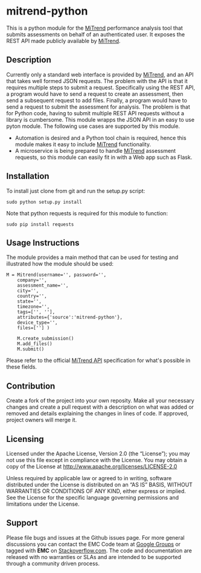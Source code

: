 mitrend-python
======================
This is a python module for the [MiTrend](http://mitrend.com) performance analysis tool that submits assessments on behalf of an authenticated user.  It exposes the REST API made publicly available by [MiTrend](http://mitrend.com/).

## Description
Currently only a standard web interface is provided by [MiTrend](http://mitrend.com), and an API that takes well formed JSON requests. The problem with the API is that it requires multiple steps to submit a request. Specifically using the REST API, a program would have to send a request to create an assessment, then send a subsequent request to add files. Finally, a program would have to send a request to submit the assessment for analysis. The problem is that for Python code, having to submit multiple REST API requests without a library is cumbersome. This module wrapps the JSON API in an easy to use pyton module. The following use cases are supported by this module.
- Automation is desired and a Python tool chain is required, hence this module makes it easy to include [MiTrend](http://mitrend.com) functionality.
- A microservice is being prepared to handle [MiTrend](http://mitrend.com) assessment requests, so this module can easily fit in with a Web app such as Flask.

## Installation
To install just clone from git and run the setup.py script:
```
sudo python setup.py install
```
Note that python requests is required for this module to function:
```
sudo pip install requests
```

## Usage Instructions
The module provides a main method that can be used for testing and illustrated how the module should be used:
```
M = Mitrend(username='', password='', 
	company='',
	assessment_name='', 
	city='',
	country='', 
	state='',
	timezone='',
	tags=['', ''], 
	attributes={'source':'mitrend-python'},
	device_type='',
	files=[''] )

	M.create_submission()
	M.add_files()
	M.submit()
```
Please refer to the official [MiTrend API](http://mitrend.com/#api) specification for what's possible in these fields.

## Contribution
Create a fork of the project into your own reposity. Make all your necessary changes and create a pull request with a description on what was added or removed and details explaining the changes in lines of code. If approved, project owners will merge it.

Licensing
---------
Licensed under the Apache License, Version 2.0 (the “License”); you may not use this file except in compliance with the License. You may obtain a copy of the License at <http://www.apache.org/licenses/LICENSE-2.0>

Unless required by applicable law or agreed to in writing, software distributed under the License is distributed on an “AS IS” BASIS, WITHOUT WARRANTIES OR CONDITIONS OF ANY KIND, either express or implied. See the License for the specific language governing permissions and limitations under the License.

Support
-------
Please file bugs and issues at the Github issues page. For more general discussions you can contact the EMC Code team at <a href="https://groups.google.com/forum/#!forum/emccode-users">Google Groups</a> or tagged with **EMC** on <a href="https://stackoverflow.com">Stackoverflow.com</a>. The code and documentation are released with no warranties or SLAs and are intended to be supported through a community driven process.

